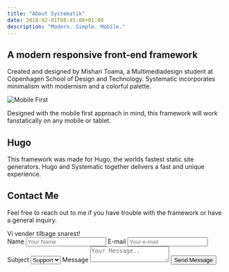 ```yaml
---
title: "About Systematik"
date: 2018-02-01T08:45:08+01:00
description: "Modern. Simple. Mobile."
---
```

## A modern responsive front-end framework  
Created and designed by Mishari Toama, a Multimediadesign student at Copenhagen School of Design and Technology. Systematic incorporates minimalism with modernism and a colorful palette.

![Mobile First](/framework/img/mobile-first.png#pageimg)

Designed with the mobile first approach in mind, this framework will work fanstatically on any mobile or tablet.

## Hugo

This framework was made for Hugo, the worlds fastest static site generators. Hugo and Systematic together delivers a fast and unique experience.

## Contact Me

Feel free to reach out to me if you have trouble with the framework or have a general inquiry.

<section class="row">
    <div class="container">
        <div id="formfeedback" class="hidden">Vi vender tilbage snarest!</div>
        <form action="" method="post" id="kontaktmig">
            <label for="name">Name</label>
            <input type="text" id="name" name="name" placeholder="Your Name">
            <label for="email">E-mail</label>
            <input type="email" id="email" name="email" placeholder="Your e-mail">
            <label for="subject">Subject</label>
            <select id="subject" name="subject">
                <option value="support">Support</option>
                <option value="bug">Bug</option>
                <option value="sales">Sales</option>
              </select>
            <label for="message">Message</label>
            <textarea id="message" name="message" placeholder="Your Message.."></textarea>
            <input type="submit" name="submit" value="Send Message">
            <div id="formfailure" class="hidden"></div>
        </form>
    </div>
</section>